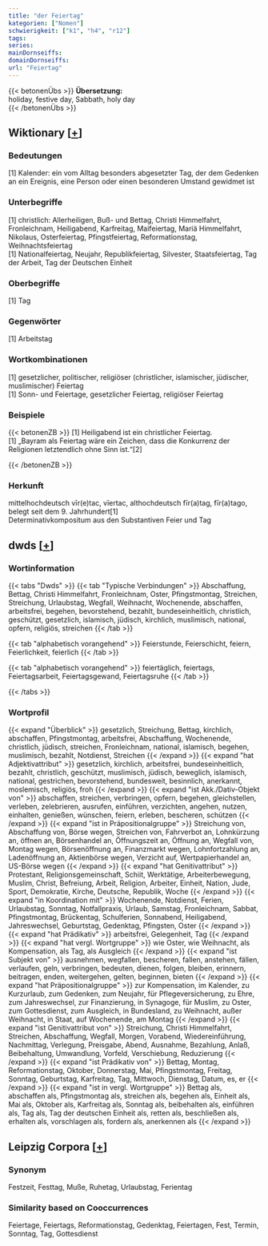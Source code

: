 ```yaml
---
title: "der Feiertag"
kategorien: ["Nomen"]
schwierigkeit: ["k1", "h4", "r12"]
tags:
series:
mainDornseiffs:
domainDornseiffs:
url: "Feiertag"
---
```


{{< betonenÜbs >}}
**Übersetzung:**  
holiday, festive day, Sabbath, holy  day  
{{< /betonenÜbs >}}

## Wiktionary [[+](https://de.wiktionary.org/wiki/Feiertag)]

### Bedeutungen
[1] Kalender: ein vom Alltag besonders abgesetzter Tag, der dem Gedenken an ein Ereignis, eine Person oder einen besonderen Umstand gewidmet ist  

### Unterbegriffe
[1] christlich: Allerheiligen, Buß- und Bettag, Christi Himmelfahrt, Fronleichnam, Heiligabend, Karfreitag, Maifeiertag, Mariä Himmelfahrt, Nikolaus, Osterfeiertag, Pfingstfeiertag, Reformationstag, Weihnachtsfeiertag  
[1] Nationalfeiertag, Neujahr, Republikfeiertag, Silvester, Staatsfeiertag, Tag der Arbeit, Tag der Deutschen Einheit  

### Oberbegriffe
[1] Tag  

### Gegenwörter
[1] Arbeitstag  

### Wortkombinationen
[1] gesetzlicher, politischer, religiöser (christlicher, islamischer, jüdischer, muslimischer) Feiertag  
[1] Sonn- und Feiertage, gesetzlicher Feiertag, religiöser Feiertag  

### Beispiele
{{< betonenZB >}}
[1] Heiligabend ist ein christlicher Feiertag.  
[1] „Bayram als Feiertag wäre ein Zeichen, dass die Konkurrenz der Religionen letztendlich ohne Sinn ist.“[2]  

{{< /betonenZB >}}
### Herkunft
mittelhochdeutsch vīr(e)tac, vīertac, althochdeutsch fīr(a)tag, fīr(a)tago, belegt seit dem 9. Jahrhundert[1]  
Determinativkompositum aus den Substantiven Feier und Tag  



## dwds [[+](https://www.dwds.de/wb/Feiertag)]

### Wortinformation
{{< tabs "Dwds" >}}
{{< tab "Typische Verbindungen" >}}
Abschaffung, Bettag, Christi Himmelfahrt, Fronleichnam, Oster, Pfingstmontag, Streichen, Streichung, Urlaubstag, Wegfall, Weihnacht, Wochenende, abschaffen, arbeitsfrei, begehen, bevorstehend, bezahlt, bundeseinheitlich, christlich, geschützt, gesetzlich, islamisch, jüdisch, kirchlich, muslimisch, national, opfern, religiös, streichen
{{< /tab >}}

{{< tab "alphabetisch vorangehend" >}}
Feierstunde, Feierschicht, feiern, Feierlichkeit, feierlich
{{< /tab >}}

{{< tab "alphabetisch vorangehend" >}}
feiertäglich, feiertags, Feiertagsarbeit, Feiertagsgewand, Feiertagsruhe
{{< /tab >}}

{{< /tabs >}}

### Wortprofil
{{< expand "Überblick" >}} gesetzlich, Streichung, Bettag, kirchlich, abschaffen, Pfingstmontag, arbeitsfrei, Abschaffung, Wochenende, christlich, jüdisch, streichen, Fronleichnam, national, islamisch, begehen, muslimisch, bezahlt, Notdienst, Streichen {{< /expand >}}
{{< expand "hat Adjektivattribut" >}} gesetzlich, kirchlich, arbeitsfrei, bundeseinheitlich, bezahlt, christlich, geschützt, muslimisch, jüdisch, beweglich, islamisch, national, gestrichen, bevorstehend, bundesweit, besinnlich, anerkannt, moslemisch, religiös, froh {{< /expand >}}
{{< expand "ist Akk./Dativ-Objekt von" >}} abschaffen, streichen, verbringen, opfern, begehen, gleichstellen, verleben, zelebrieren, ausrufen, einführen, verzichten, angehen, nutzen, einhalten, genießen, wünschen, feiern, erleben, bescheren, schützen {{< /expand >}}
{{< expand "ist in Präpositionalgruppe" >}} Streichung von, Abschaffung von, Börse wegen, Streichen von, Fahrverbot an, Lohnkürzung an, öffnen an, Börsenhandel an, Öffnungszeit an, Öffnung an, Wegfall von, Montag wegen, Börsenöffnung an, Finanzmarkt wegen, Lohnfortzahlung an, Ladenöffnung an, Aktienbörse wegen, Verzicht auf, Wertpapierhandel an, US-Börse wegen {{< /expand >}}
{{< expand "hat Genitivattribut" >}} Protestant, Religionsgemeinschaft, Schiit, Werktätige, Arbeiterbewegung, Muslim, Christ, Befreiung, Arbeit, Religion, Arbeiter, Einheit, Nation, Jude, Sport, Demokratie, Kirche, Deutsche, Republik, Woche {{< /expand >}}
{{< expand "in Koordination mit" >}} Wochenende, Notdienst, Ferien, Urlaubstag, Sonntag, Notfallpraxis, Urlaub, Samstag, Fronleichnam, Sabbat, Pfingstmontag, Brückentag, Schulferien, Sonnabend, Heiligabend, Jahreswechsel, Geburtstag, Gedenktag, Pfingsten, Oster {{< /expand >}}
{{< expand "hat Prädikativ" >}} arbeitsfrei, Gelegenheit, Tag {{< /expand >}}
{{< expand "hat vergl. Wortgruppe" >}} wie Oster, wie Weihnacht, als Kompensation, als Tag, als Ausgleich {{< /expand >}}
{{< expand "ist Subjekt von" >}} ausnehmen, wegfallen, bescheren, fallen, anstehen, fällen, verlaufen, geln, verbringen, bedeuten, dienen, folgen, bleiben, erinnern, beitragen, enden, weitergehen, gelten, beginnen, bieten {{< /expand >}}
{{< expand "hat Präpositionalgruppe" >}} zur Kompensation, im Kalender, zu Kurzurlaub, zum Gedenken, zum Neujahr, für Pflegeversicherung, zu Ehre, zum Jahreswechsel, zur Finanzierung, in Synagoge, für Muslim, zu Oster, zum Gottesdienst, zum Ausgleich, in Bundesland, zu Weihnacht, außer Weihnacht, in Staat, auf Wochenende, am Montag {{< /expand >}}
{{< expand "ist Genitivattribut von" >}} Streichung, Christi Himmelfahrt, Streichen, Abschaffung, Wegfall, Morgen, Vorabend, Wiedereinführung, Nachmittag, Verlegung, Preisgabe, Abend, Ausnahme, Bezahlung, Anlaß, Beibehaltung, Umwandlung, Vorfeld, Verschiebung, Reduzierung {{< /expand >}}
{{< expand "ist Prädikativ von" >}} Bettag, Montag, Reformationstag, Oktober, Donnerstag, Mai, Pfingstmontag, Freitag, Sonntag, Geburtstag, Karfreitag, Tag, Mittwoch, Dienstag, Datum, es, er {{< /expand >}}
{{< expand "ist in vergl. Wortgruppe" >}} Bettag als, abschaffen als, Pfingstmontag als, streichen als, begehen als, Einheit als, Mai als, Oktober als, Karfreitag als, Sonntag als, beibehalten als, einführen als, Tag als, Tag der deutschen Einheit als, retten als, beschließen als, erhalten als, vorschlagen als, fordern als, anerkennen als {{< /expand >}}

## Leipzig Corpora [[+](https://corpora.uni-leipzig.de/en/res?word=Feiertag&corpusId=deu_newscrawl-public_2018)]


### Synonym
Festzeit, Festtag, Muße, Ruhetag, Urlaubstag, Ferientag


### Similarity based on Cooccurrences
Feiertage, Feiertags, Reformationstag, Gedenktag, Feiertagen, Fest, Termin, Sonntag, Tag, Gottesdienst

